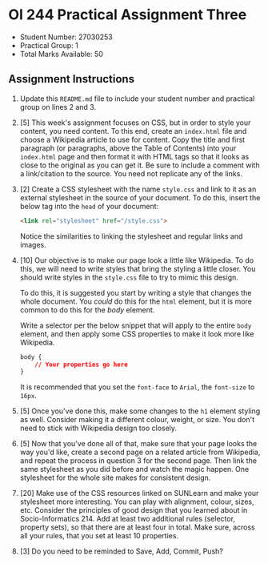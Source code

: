 # OI 244 Practical Assignment Three
- Student Number: 27030253
- Practical Group: 1
- Total Marks Available: 50

## Assignment Instructions

1. Update this `README.md` file to include your student number and practical group on lines 2 and 3.

2. [5] This week's assignment focuses on CSS, but in order to style your content, you need content. To this end, create an `index.html` file and choose a Wikipedia article to use for content. Copy the title and first paragraph (or paragraphs, above the Table of Contents) into your `index.html` page and then format it with HTML tags so that it looks as close to the original as you can get it. Be sure to include a comment with a link/citation to the source. You need not replicate any of the links.

3. [2] Create a CSS stylesheet with the name `style.css` and link to it as an external stylesheet in the source of your document. To do this, insert the below tag into the `head` of your document:

    ```html
    <link rel="stylesheet" href="/style.css">
    ```

    Notice the similarities to linking the stylesheet and regular links and images.

4. [10] Our objective is to make our page look a little like Wikipedia. To do this, we will need to write styles that bring the styling a little closer. You should write styles in the `style.css` file to try to mimic this design.

    To do this, it is suggested you start by writing a style that changes the whole document. You _could_ do this for the `html` element, but it is more common to do this for the _body_ element.

    Write a selector per the below snippet that will apply to the entire `body` element, and then apply some CSS properties to make it look more like Wikipedia.

    ```css
    body {
        // Your properties go here
    }
    ```

    It is recommended that you set the `font-face` to `Arial`, the `font-size` to `16px`.

5. [5] Once you've done this, make some changes to the `h1` element styling as well. Consider making it a different colour, weight, or size. You don't need to stick with Wikipedia design too closely.

6. [5] Now that you've done all of that, make sure that your page looks the way you'd like, create a second page on a related article from Wikipedia, and repeat the process in question 3 for the second page. Then link the same stylesheet as you did before and watch the magic happen. One stylesheet for the whole site makes for consistent design.

7. [20] Make use of the CSS resources linked on SUNLearn and make your stylesheet more interesting. You can play with alignment, colour, sizes, etc. Consider the principles of good design that you learned about in Socio-Informatics 214. Add at least two additional rules (selector, property sets), so that there are at least four in total. Make sure, across all your rules, that you set at least 10 properties.

8. [3] Do you need to be reminded to Save, Add, Commit, Push?

